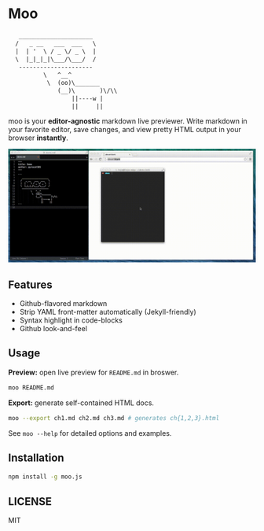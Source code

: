 # Moo

```
   _____________________
  /   _ __   ___  ___   \
  |  | '  \ / _ \/ _ \  |
  \  |_|_|_|\___/\___/  /
   ---------------------
          \   ^__^
           \  (oo)\_______
              (__)\       )\/\\
                  ||----w |
                  ||     ||
```

moo is your **editor-agnostic** markdown live previewer. Write markdown in your favorite editor, save changes, and view pretty HTML output in your browser **instantly**.

![demo](artwork/demo.gif)

## Features

* Github-flavored markdown
* Strip YAML front-matter automatically (Jekyll-friendly)
* Syntax highlight in code-blocks
* Github look-and-feel

## Usage

**Preview:** open live preview for `README.md` in broswer.

``` bash
moo README.md
```

**Export:** generate self-contained HTML docs.

``` bash
moo --export ch1.md ch2.md ch3.md # generates ch{1,2,3}.html
```

See `moo --help` for detailed options and examples.

## Installation

``` bash
npm install -g moo.js
```

## LICENSE

MIT
